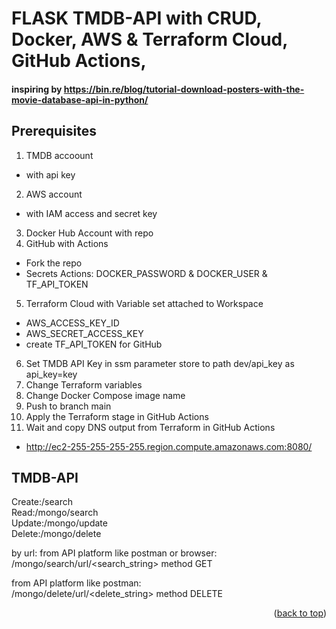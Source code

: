 <a name="readme-top"></a>
# FLASK TMDB-API with CRUD, Docker, AWS & Terraform Cloud, GitHub Actions,
#### inspiring by https://bin.re/blog/tutorial-download-posters-with-the-movie-database-api-in-python/

## Prerequisites
1. TMDB accoount 
- with api key
2. AWS account 
- with IAM access and secret key
3. Docker Hub Account with repo
4. GitHub with Actions
- Fork the repo
- Secrets Actions: DOCKER_PASSWORD & DOCKER_USER & TF_API_TOKEN 
5. Terraform Cloud with Variable set attached to Workspace
- AWS_ACCESS_KEY_ID
- AWS_SECRET_ACCESS_KEY
- create TF_API_TOKEN for GitHub
6. Set TMDB API Key in ssm parameter store to path dev/api_key as api_key=key 
7. Change Terraform variables
8. Change Docker Compose image name
9. Push to branch main
10. Apply the Terraform stage in GitHub Actions
11. Wait and copy DNS output from Terraform in GitHub Actions
- http://ec2-255-255-255-255.region.compute.amazonaws.com:8080/
## TMDB-API
Create:/search \
Read:/mongo/search \
Update:/mongo/update \
Delete:/mongo/delete

by url:
from API platform like postman or browser: \
/mongo/search/url/<search_string> method GET

from API platform like postman: \
/mongo/delete/url/<delete_string> method DELETE

<p align="right">(<a href="#readme-top">back to top</a>)</p>
